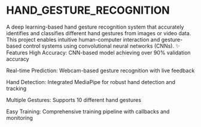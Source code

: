# HAND_GESTURE_RECOGNITION
A deep learning-based hand gesture recognition system that accurately identifies and classifies different hand gestures from images or video data. This project enables intuitive human-computer interaction and gesture-based control systems using convolutional neural networks (CNNs).
✨ Features
High Accuracy: CNN-based model achieving over 90% validation accuracy

Real-time Prediction: Webcam-based gesture recognition with live feedback

Hand Detection: Integrated MediaPipe for robust hand detection and tracking

Multiple Gestures: Supports 10 different hand gestures

Easy Training: Comprehensive training pipeline with callbacks and monitoring
